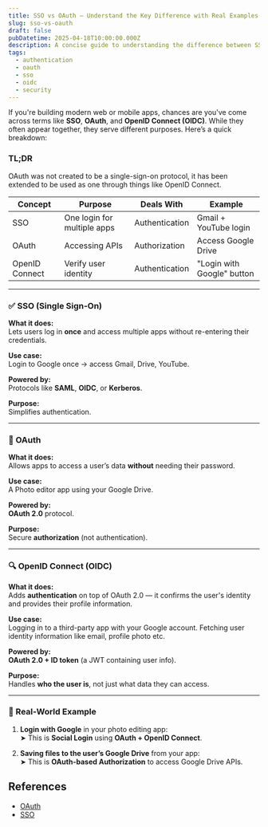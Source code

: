 ```yaml
---
title: SSO vs OAuth – Understand the Key Difference with Real Examples
slug: sso-vs-oauth
draft: false
pubDatetime: 2025-04-18T10:00:00.000Z
description: A concise guide to understanding the difference between SSO, OAuth, and OpenID Connect, with real-world examples like social login and Google Drive integration.
tags:
  - authentication
  - oauth
  - sso
  - oidc
  - security
---
```


If you're building modern web or mobile apps, chances are you've come across terms like **SSO**, **OAuth**, and **OpenID Connect (OIDC)**. While they often appear together, they serve different purposes. Here’s a quick breakdown:

### TL;DR

OAuth was not created to be a single-sign-on protocol, it has been extended to be used as one through things like OpenID Connect.

| Concept     | Purpose                        | Deals With      | Example                        |
|-------------|--------------------------------|------------------|--------------------------------|
| SSO         | One login for multiple apps    | Authentication   | Gmail + YouTube login         |
| OAuth       | Accessing APIs                 | Authorization    | Access Google Drive           |
| OpenID Connect | Verify user identity       | Authentication   | "Login with Google" button    |


---

### ✅ SSO (Single Sign-On)

**What it does:**  
Lets users log in **once** and access multiple apps without re-entering their credentials.

**Use case:**  
Login to Google once → access Gmail, Drive, YouTube.

**Powered by:**  
Protocols like **SAML**, **OIDC**, or **Kerberos**.

**Purpose:**  
Simplifies authentication.

---

### 🔄 OAuth

**What it does:**  
Allows apps to access a user’s data **without** needing their password.

**Use case:**  
A Photo editor app using your Google Drive.

**Powered by:**  
**OAuth 2.0** protocol.

**Purpose:**  
Secure **authorization** (not authentication).

---

### 🔍 OpenID Connect (OIDC)

**What it does:**  
Adds **authentication** on top of OAuth 2.0 — it confirms the user's identity and provides their profile information.

**Use case:**  
Logging in to a third-party app with your Google account. Fetching user identity information like email, profile photo etc.

**Powered by:**  
**OAuth 2.0 + ID token** (a JWT containing user info).

**Purpose:**  
Handles **who the user is**, not just what data they can access.

---

### 🧪 Real-World Example

1. **Login with Google** in your photo editing app:  
   ➤ This is **Social Login** using **OAuth + OpenID Connect**.

2. **Saving files to the user’s Google Drive** from your app:  
   ➤ This is **OAuth-based Authorization** to access Google Drive APIs.


## References

- [OAuth](https://oauth.net/2/)
- [SSO](https://en.wikipedia.org/wiki/Single_sign-on)
